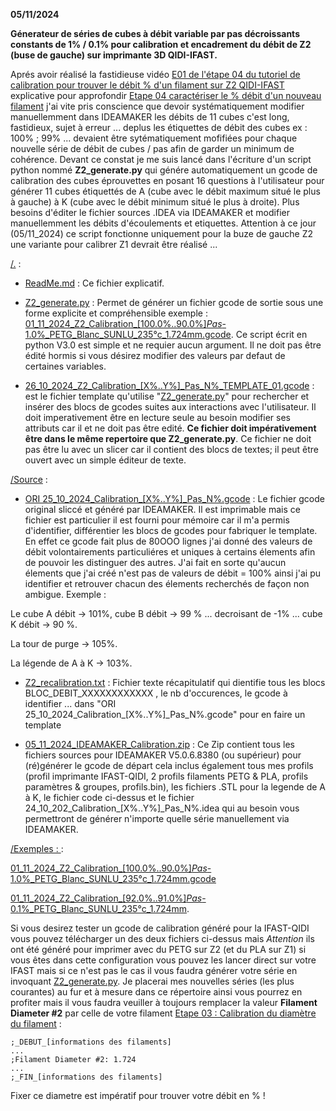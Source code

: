 **05/11/2024**

**Génerateur de séries de cubes à débit variable par pas décroissants constants de 1% / 0.1% pour calibration et encadrement du débit de Z2 (buse de gauche) sur imprimante 3D QIDI-IFAST.**

Aprés avoir réalisé la fastidieuse vidéo [E01 de l'étape 04 du tutoriel de calibration pour trouver le débit % d'un filament sur Z2 QIDI-IFAST](https://youtu.be/gn3A1lFX0vc) explicative pour approfondir [Etape 04 caractériser le % débit d'un nouveau filament](https://github.com/sudtek/IMPRIMANTES_3D/tree/f0b85f540401e21b22918730633c640832fa8458/QIDI/IFAST/CALIBRATION/Etape%2004) j'ai vite pris conscience que devoir systématiquement modifier manuellemment dans IDEAMAKER les débits de 11 cubes c'est long, fastidieux, sujet à erreur ... deplus les étiquettes de débit des cubes ex : 100% ; 99% ... devaient être sytématiquement mofifiées pour chaque nouvelle série de débit de cubes / pas afin de garder un minimum de cohérence.  Devant ce constat je me suis lancé dans l'écriture d'un script python nommé **Z2_generate.py** qui génére automatiquement un gcode de calibration des cubes éprouvettes en posant 16 questions à l'utilisateur pour générer 11 cubes étiquettés de A (cube avec le débit maximum situé le plus à gauche) à K (cube avec le débit minimum situé le plus à droite). Plus besoins d'éditer le fichier sources .IDEA via IDEAMAKER et modifier manuellemment les débits d'écoulements et etiquettes. Attention à ce jour (05/11_2024) ce script fonctionne uniquement pour la buze de gauche Z2 une variante pour calibrer Z1 devrait être réalisé ...

[/.](https://github.com/sudtek/IMPRIMANTES_3D/tree/7fcbe4567642c7eb1b9e53f8b73f05a81d9aab80/QIDI/IFAST/CALIBRATION/Etape%2004/Z2_Calibration_Script) :

- [ReadMe.md](https://github.com/sudtek/IMPRIMANTES_3D/blob/7cafb12449ad44995997dd2e7e61ac8081cbc6da/QIDI/IFAST/CALIBRATION/Etape%2004/Z2_Calibration_Script/ReadMe.md) : Ce fichier explicatif.
  
- [Z2_generate.py](https://github.com/sudtek/IMPRIMANTES_3D/blob/b0ba36f662e1e2850cdf81203b2ab84ad15976f0/QIDI/IFAST/CALIBRATION/Etape%2004/Z2_Calibration_Script/Z2_generate.py) : Permet de générer un fichier gcode de sortie sous une forme explicite et compréhensible exemple : [01_11_2024_Z2_Calibration_[100.0%..90.0%]_Pas_-1.0%_PETG_Blanc_SUNLU_235°c_1.724mm.gcode](https://github.com/sudtek/IMPRIMANTES_3D/blob/7fcbe4567642c7eb1b9e53f8b73f05a81d9aab80/QIDI/IFAST/CALIBRATION/Etape%2004/Z2_Calibration_Script/Exemples/01_11_2024_Z2_Calibration_%5B100.0%25..90.0%25%5D_Pas_-1.0%25_PETG_Blanc_SUNLU_235%C2%B0c_1.724mm.gcode). Ce script écrit en python V3.0 est simple et ne requier aucun argument. Il ne doit pas être édité hormis si vous désirez modifier des valeurs par defaut de certaines variables.
  
- [26_10_2024_Z2_Calibration_[X%..Y%]_Pas_N%_TEMPLATE_01.gcode](https://github.com/sudtek/IMPRIMANTES_3D/blob/b0ba36f662e1e2850cdf81203b2ab84ad15976f0/QIDI/IFAST/CALIBRATION/Etape%2004/Z2_Calibration_Script/26_10_2024_Z2_Calibration_%5BX%25..Y%25%5D_Pas_N%25_TEMPLATE_01.gcode)  : est le fichier template qu'utilise "[Z2_generate.py](https://github.com/sudtek/IMPRIMANTES_3D/blob/b0ba36f662e1e2850cdf81203b2ab84ad15976f0/QIDI/IFAST/CALIBRATION/Etape%2004/Z2_Calibration_Script/Z2_generate.py)" pour rechercher et insérer des blocs de gcodes suites aux interactions avec l'utilisateur. Il doit imperativement être en lecture seule au besoin modifier ses attributs car il et ne doit pas être edité. **Ce fichier doit impérativement être dans le même repertoire que Z2_generate.py**. Ce fichier ne doit pas être lu avec un slicer car il contient des blocs de textes; il peut être ouvert avec un simple éditeur de texte.

[/Source](https://github.com/sudtek/IMPRIMANTES_3D/tree/7fcbe4567642c7eb1b9e53f8b73f05a81d9aab80/QIDI/IFAST/CALIBRATION/Etape%2004/Z2_Calibration_Script/SOURCE) :
- [ORI 25_10_2024_Calibration_[X%..Y%]_Pas_N%.gcode](https://github.com/sudtek/IMPRIMANTES_3D/blob/7fcbe4567642c7eb1b9e53f8b73f05a81d9aab80/QIDI/IFAST/CALIBRATION/Etape%2004/Z2_Calibration_Script/SOURCE/ORI%2025_10_2024_Calibration_%5BX%25..Y%25%5D_Pas_N%25.gcode) : Le fichier gcode original sliccé et généré par IDEAMAKER. Il est imprimable mais ce fichier est particulier il est fourni pour mémoire car il m'a permis d'identifier, différentier les blocs de gcodes pour fabriquer le template. En effet ce gcode fait plus de 80OOO lignes j'ai donné des valeurs de débit volontairements particuliéres et uniques à certains élements afin de pouvoir les distinguer des autres. J'ai fait en sorte qu'aucun élements que j'ai créé n'est pas de valeurs de débit = 100% ainsi j'ai pu identifier et retrouver chacun des élements recherchés de façon non ambigue. Exemple :

Le cube A débit -> 101%, cube B débit -> 99 % ... decroisant de -1% ... cube K débit -> 90 %.

La tour de purge -> 105%.

La légende de A à K -> 103%.

- [Z2_recalibration.txt](https://github.com/sudtek/IMPRIMANTES_3D/blob/7fcbe4567642c7eb1b9e53f8b73f05a81d9aab80/QIDI/IFAST/CALIBRATION/Etape%2004/Z2_Calibration_Script/SOURCE/Z2_recalibration.txt) : Fichier texte récapitulatif qui dientifie tous les blocs BLOC_DEBIT_XXXXXXXXXXXX , le nb d'occurences, le gcode à identifier ... dans "ORI 25_10_2024_Calibration_[X%..Y%]_Pas_N%.gcode" pour en faire un template

- [05_11_2024_IDEAMAKER_Calibration.zip](https://github.com/sudtek/IMPRIMANTES_3D/blob/25a1928895052bc615755bc975bd8cc815079d67/QIDI/IFAST/CALIBRATION/Etape%2004/Z2_Calibration_Script/SOURCE/05_11_2024_IDEAMAKER_Calibration.zip) : Ce Zip contient tous les fichiers sources pour IDEAMAKER V5.0.6.8380 (ou supérieur) pour (ré)générer le gcode de départ cela inclus également tous mes profils (profil imprimante IFAST-QIDI, 2 profils filaments PETG & PLA, profils paramètres & groupes, profils.bin), les fichiers .STL pour la legende de A à K, le fichier code ci-dessus et le fichier 24_10_202_Calibration_[X%..Y%]_Pas_N%.idea qui au besoin vous permettront de générer n'importe quelle série manuellement via IDEAMAKER.

[/Exemples :
](https://github.com/sudtek/IMPRIMANTES_3D/tree/204e1972eb45fdd40d08dab5522a269e7cdda403/QIDI/IFAST/CALIBRATION/Etape%2004/Z2_Calibration_Script/Exemples) :

[01_11_2024_Z2_Calibration_[100.0%..90.0%]_Pas_-1.0%_PETG_Blanc_SUNLU_235°c_1.724mm.gcode](https://github.com/sudtek/IMPRIMANTES_3D/blob/7fcbe4567642c7eb1b9e53f8b73f05a81d9aab80/QIDI/IFAST/CALIBRATION/Etape%2004/Z2_Calibration_Script/Exemples/01_11_2024_Z2_Calibration_%5B100.0%25..90.0%25%5D_Pas_-1.0%25_PETG_Blanc_SUNLU_235%C2%B0c_1.724mm.gcode)

[01_11_2024_Z2_Calibration_[92.0%..91.0%]_Pas_-0.1%_PETG_Blanc_SUNLU_235°c_1.724mm](https://github.com/sudtek/IMPRIMANTES_3D/blob/7fcbe4567642c7eb1b9e53f8b73f05a81d9aab80/QIDI/IFAST/CALIBRATION/Etape%2004/Z2_Calibration_Script/Exemples/01_11_2024_Z2_Calibration_%5B100.0%25..90.0%25%5D_Pas_-1.0%25_PETG_Blanc_SUNLU_235%C2%B0c_1.724mm.gcode).

Si vous desirez tester un gcode de calibration généré pour la IFAST-QIDI vous pouvez télécharger un des deux fichiers ci-dessus mais *Attention* ils ont été généré pour imprimer avec du PETG sur Z2 (et du PLA sur Z1) si vous êtes dans cette configuration vous pouvez les lancer direct sur votre IFAST mais si ce n'est pas le cas il vous faudra générer votre série en invoquant [Z2_generate.py](https://github.com/sudtek/IMPRIMANTES_3D/blob/b0ba36f662e1e2850cdf81203b2ab84ad15976f0/QIDI/IFAST/CALIBRATION/Etape%2004/Z2_Calibration_Script/Z2_generate.py). Je placerai mes nouvelles séries (les plus courantes) au fur et à mesure dans ce répertoire ainsi vous pourrez en profiter mais il vous faudra veuiller à toujours remplacer la valeur **Filament Diameter #2** par celle de votre filament [Etape 03 : Calibration du diamètre du filament](https://github.com/sudtek/IMPRIMANTES_3D/blob/main/QIDI/IFAST/CALIBRATION/Etape%2003/Etape_03.md) :

```
;_DEBUT_[informations des filaments]
...
;Filament Diameter #2: 1.724
...
;_FIN_[informations des filaments]
```
Fixer ce diametre est impératif pour trouver votre débit en % !
